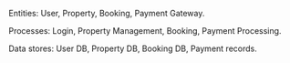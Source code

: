Entities: User, Property, Booking, Payment Gateway.

Processes: Login, Property Management, Booking, Payment Processing.

Data stores: User DB, Property DB, Booking DB, Payment records.
